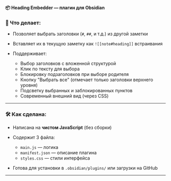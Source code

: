 **📦 Heading Embedder — плагин для Obsidian**

### 🔧 Что делает:

* Позволяет выбрать заголовки (`#`, `##`, и т.д.) из другой заметки
* Вставляет их в текущую заметку как `![[note#heading]]` встраивания
* Поддерживает:

  * Выбор заголовков с вложенной структурой
  * Клик по тексту для выбора
  * Блокировку подзаголовков при выборе родителя
  * Кнопку "Выбрать все" (отмечает только заголовки верхнего уровня)
  * Подсветку выбранных и заблокированных пунктов
  * Современный внешний вид (через CSS)

---

### 🛠 Как сделана:

* Написана на **чистом JavaScript** (без сборки)
* Содержит 3 файла:

  * `main.js` — логика
  * `manifest.json` — описание плагина
  * `styles.css` — стили интерфейса
* Готова для установки в `.obsidian/plugins/` или загрузки на GitHub

---
